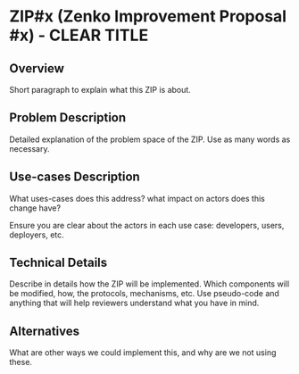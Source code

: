 
# ZIP#x (Zenko Improvement Proposal #x) - CLEAR TITLE

## Overview

Short paragraph to explain what this ZIP is about.

## Problem Description

Detailed explanation of the problem space of the ZIP. Use as many
words as necessary.

## Use-cases Description

What uses-cases does this address? what impact on actors does this
change have?

Ensure you are clear about the actors in each use case: developers,
users, deployers, etc.

## Technical Details

Describe in details how the ZIP will be implemented. Which components
will be modified, how, the protocols, mechanisms, etc. Use pseudo-code
and anything that will help reviewers understand what you have in
mind.

## Alternatives

What are other ways we could implement this, and why are we not using these.

